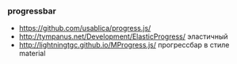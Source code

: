 ### progressbar
+ https://github.com/usablica/progress.js/
+ http://tympanus.net/Development/ElasticProgress/ эластичный
+ http://lightningtgc.github.io/MProgress.js/ прогрессбар в стиле material
